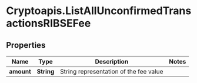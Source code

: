# Cryptoapis.ListAllUnconfirmedTransactionsRIBSEFee

## Properties

Name | Type | Description | Notes
------------ | ------------- | ------------- | -------------
**amount** | **String** | String representation of the fee value | 



